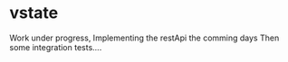 # vstate
Work under progress, 
Implementing the restApi the comming days
Then some integration tests....

